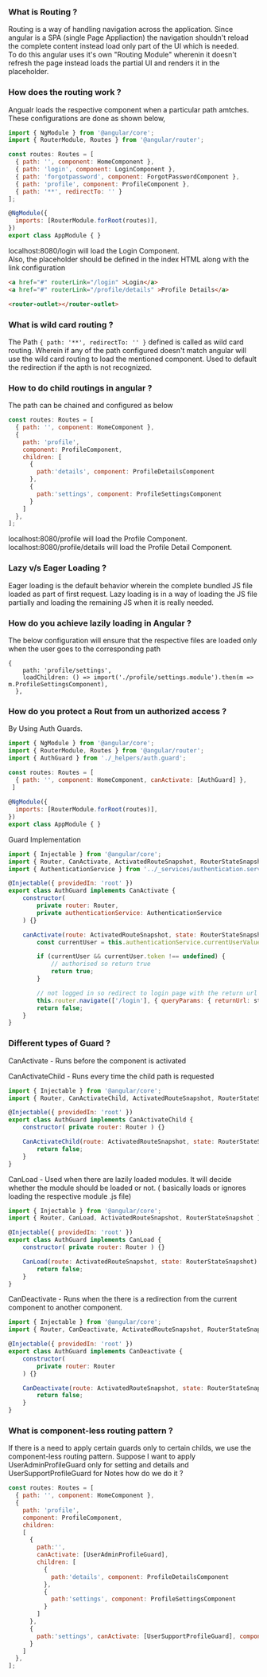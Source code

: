 ### What is Routing ?
Routing is a way of handling navigation across the application. Since angular is a SPA (single Page Appliaction) the navigation shouldn't reload the complete content instead load only part of the UI which is needed.  
To do this angular uses it's own "Routing Module" wherenin it doesn't refresh the page instead loads the partial UI and renders it in the placeholder.

### How does the routing work ?
Angualr loads the respective component when a particular path amtches. These configurations are done as shown below,
```javascript
import { NgModule } from '@angular/core';
import { RouterModule, Routes } from '@angular/router';

const routes: Routes = [
  { path: '', component: HomeComponent },
  { path: 'login', component: LoginComponent },
  { path: 'forgotpassword', component: ForgotPasswordComponent },
  { path: 'profile', component: ProfileComponent },
  { path: '**', redirectTo: '' }
];

@NgModule({
  imports: [RouterModule.forRoot(routes)],
})
export class AppModule { }
```
localhost:8080/login will load the Login Component.  
Also, the placeholder should be defined in the index HTML along with the link configuration
```html
<a href="#" routerLink="/login" >Login</a>
<a href="#" routerLink="/profile/details" >Profile Details</a>

<router-outlet></router-outlet>
```

### What is wild card routing ?
The Path ``` { path: '**', redirectTo: '' } ``` defined is called as wild card routing. Wherein if any of the path configured doesn't match angular will use the wild card routing to load the mentioned component. Used to default the redirection if the apth is not recognized.

### How to do child routings in angular ?
The path can be chained and configured as below
```javascript
const routes: Routes = [
  { path: '', component: HomeComponent },
  { 
    path: 'profile', 
    component: ProfileComponent,
    children: [
      {
        path:'details', component: ProfileDetailsComponent
      },
      {
        path:'settings', component: ProfileSettingsComponent
      }
    ]
  },
];
```
localhost:8080/profile will load the Profile Component.  
localhost:8080/profile/details will load the Profile Detail Component.

### Lazy v/s Eager Loading ?
Eager loading is the default behavior wherein the complete bundled JS file loaded as part of first request.
Lazy loading is in a way of loading the JS file partially and loading the remaining JS when it is really needed.

### How do you achieve lazily loading in Angular ?
The below configuration will ensure that the respective files are loaded only when the user goes to the corresponding path
```
{ 
    path: 'profile/settings', 
    loadChildren: () => import('./profile/settings.module').then(m => m.ProfileSettingsComponent),
  },
```


### How do you protect a Rout from un authorized access ?
By Using Auth Guards.
```javascript
import { NgModule } from '@angular/core';
import { RouterModule, Routes } from '@angular/router';
import { AuthGuard } from './_helpers/auth.guard';

const routes: Routes = [
  { path: '', component: HomeComponent, canActivate: [AuthGuard] },
 ]
 
@NgModule({
  imports: [RouterModule.forRoot(routes)],
})
export class AppModule { }
```
Guard Implementation
```javascript
import { Injectable } from '@angular/core';
import { Router, CanActivate, ActivatedRouteSnapshot, RouterStateSnapshot } from '@angular/router';
import { AuthenticationService } from '../_services/authentication.service';

@Injectable({ providedIn: 'root' })
export class AuthGuard implements CanActivate {
    constructor(
        private router: Router,
        private authenticationService: AuthenticationService
    ) {}

    canActivate(route: ActivatedRouteSnapshot, state: RouterStateSnapshot) {
        const currentUser = this.authenticationService.currentUserValue;

        if (currentUser && currentUser.token !== undefined) {
            // authorised so return true
            return true;
        }

        // not logged in so redirect to login page with the return url
        this.router.navigate(['/login'], { queryParams: { returnUrl: state.url }});
        return false;
    }
}
```

### Different types of Guard ?
CanActivate - Runs before the component is activated

CanActivateChild - Runs every time the child path is requested
```javascript
import { Injectable } from '@angular/core';
import { Router, CanActivateChild, ActivatedRouteSnapshot, RouterStateSnapshot } from '@angular/router';

@Injectable({ providedIn: 'root' })
export class AuthGuard implements CanActivateChild {
    constructor( private router: Router ) {}

    CanActivateChild(route: ActivatedRouteSnapshot, state: RouterStateSnapshot) {
        return false;
    }
}
```

CanLoad -  Used when there are lazily loaded modules. It will decide whether the module should be loaded or not. ( basically loads or ignores loading the respective module .js file)
```javascript
import { Injectable } from '@angular/core';
import { Router, CanLoad, ActivatedRouteSnapshot, RouterStateSnapshot } from '@angular/router';

@Injectable({ providedIn: 'root' })
export class AuthGuard implements CanLoad {
    constructor( private router: Router ) {}

    CanLoad(route: ActivatedRouteSnapshot, state: RouterStateSnapshot) {
        return false;
    }
}
```

CanDeactivate - Runs when the there is a redirection from the current component to another component. 
```javascript
import { Injectable } from '@angular/core';
import { Router, CanDeactivate, ActivatedRouteSnapshot, RouterStateSnapshot } from '@angular/router';

@Injectable({ providedIn: 'root' })
export class AuthGuard implements CanDeactivate {
    constructor(
        private router: Router
    ) {}

    CanDeactivate(route: ActivatedRouteSnapshot, state: RouterStateSnapshot) {
        return false;
    }
}
```

### What is component-less routing pattern ?
If there is a need to apply certain guards only to certain childs, we use the component-less routing pattern. Suppose I want to apply UserAdminProfileGuard only for setting and details and UserSupportProfileGuard for Notes how do we do it ?
```javascript
const routes: Routes = [
  { path: '', component: HomeComponent },
  { 
    path: 'profile', 
    component: ProfileComponent,
    children: 
    [
      {
        path:'',
        canActivate: [UserAdminProfileGuard],
        children: [
          {
            path:'details', component: ProfileDetailsComponent
          },
          {
            path:'settings', component: ProfileSettingsComponent
          }
        ]
      },
      {
        path:'settings', canActivate: [UserSupportProfileGuard], component: ProfileSettingsComponent
      }
    ]
  },
];
